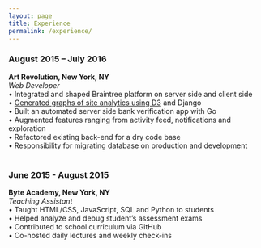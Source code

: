 ```yaml
---
layout: page
title: Experience
permalink: /experience/
---
```


<h3>August 2015 – July 2016</h3>
<b>Art Revolution, New York, NY</b>
<br>
<i>Web Developer</i>
<br>
•	Integrated and shaped Braintree platform on server side and client side
<br>
•	<a href='/d3post/'>Generated graphs of site analytics using D3</a> and Django
<br>
•	Built an automated server side bank verification app with Go
<br>
•	Augmented features ranging from activity feed, notifications and exploration
<br>
•	Refactored existing back-end for a dry code base
<br>
•	Responsibility for migrating database on production and development
<br><br>
<h3>June 2015 - August 2015</h3>
<b>Byte Academy, New York, NY</b>
<br>
<i>Teaching Assistant</i>
<br>
•	Taught HTML/CSS, JavaScript, SQL and Python to students
<br>
•	Helped analyze and debug student’s assessment exams
<br>
•	Contributed to school curriculum via GitHub
<br>
•	Co-hosted daily lectures and weekly check-ins
